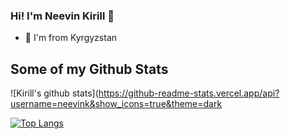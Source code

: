 ### Hi! I'm Neevin Kirill 👋

- 🌱 I'm from Kyrgyzstan


<!--
**neevink/neevink** is a ✨ _special_ ✨ repository because its `README.md` (this file) appears on your GitHub profile.

Here are some ideas to get you started:

- 🔭 I’m currently working on ...
- 🌱 I’m currently learning ...
- 👯 I’m looking to collaborate on ...
- 🤔 I’m looking for help with ...
- 💬 Ask me about ...
- 📫 How to reach me: ...
- 😄 Pronouns: ...
- ⚡ Fun fact: ...
-->
## Some of my Github Stats
![Kirill's github stats](https://github-readme-stats.vercel.app/api?username=neevink&show_icons=true&theme=dark

[![Top Langs](https://github-readme-stats-axpwmfcg3.vercel.app/api/top-langs/?username=neevink&layout=compact)](https://github.com/neevink/github-readme-stats)
